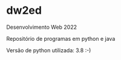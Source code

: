 # dw2ed

Desenvolvimento Web 2022

Repositório de programas em python e java


Versão de python utilizada: 3.8 :-)
